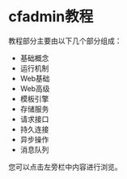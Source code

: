 # cfadmin教程

教程部分主要由以下几个部分组成：

+ 基础概念
+ 运行机制
+ Web基础
+ Web高级
+ 模板引擎
+ 存储服务
+ 请求接口
+ 持久连接
+ 异步操作
+ 消息队列

您可以点击左旁栏中内容进行浏览。